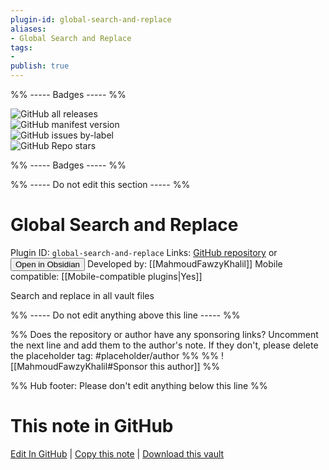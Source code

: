 ```yaml
---
plugin-id: global-search-and-replace
aliases:
- Global Search and Replace
tags: 
- 
publish: true
---
```


%% ----- Badges ----- %%

![GitHub all releases](https://img.shields.io/github/downloads/MahmoudFawzyKhalil/obsidian-global-search-and-replace/total?color=573E7A&logo=github&style=for-the-badge)   
![GitHub manifest version](https://img.shields.io/github/manifest-json/v/MahmoudFawzyKhalil/obsidian-global-search-and-replace?color=573E7A&logo=github&style=for-the-badge)   
![GitHub issues by-label](https://img.shields.io/github/issues/MahmoudFawzyKhalil/obsidian-global-search-and-replace/help%20wanted?color=573E7A&logo=github&style=for-the-badge)   
![GitHub Repo stars](https://img.shields.io/github/stars/MahmoudFawzyKhalil/obsidian-global-search-and-replace?color=573E7A&logo=github&style=for-the-badge)

%% ----- Badges ----- %%

%% ----- Do not edit this section ----- %%

# Global Search and Replace

Plugin ID: `global-search-and-replace`
Links: [GitHub repository](https://github.com/MahmoudFawzyKhalil/obsidian-global-search-and-replace) or [<button id=HH>Open in Obsidian</button>](obsidian://show-plugin?id=global-search-and-replace)
Developed by: [[MahmoudFawzyKhalil]]
Mobile compatible: [[Mobile-compatible plugins|Yes]]

Search and replace in all vault files

%% ----- Do not edit anything above this line ----- %% 

%% Does the repository or author have any sponsoring links? Uncomment the next line and add them to the author's note. If they don't, please delete the placeholder tag: #placeholder/author %%
%% ![[MahmoudFawzyKhalil#Sponsor this author]] %%

%% Hub footer: Please don't edit anything below this line %%

# This note in GitHub

<span class="git-footer">[Edit In GitHub](https://github.dev/obsidian-community/obsidian-hub/blob/main/02%20-%20Community%20Expansions/02.05%20All%20Community%20Expansions/Plugins/global-search-and-replace.md "git-hub-edit-note") | [Copy this note](https://raw.githubusercontent.com/obsidian-community/obsidian-hub/main/02%20-%20Community%20Expansions/02.05%20All%20Community%20Expansions/Plugins/global-search-and-replace.md "git-hub-copy-note") | [Download this vault](https://github.com/obsidian-community/obsidian-hub/archive/refs/heads/main.zip "git-hub-download-vault") </span>
